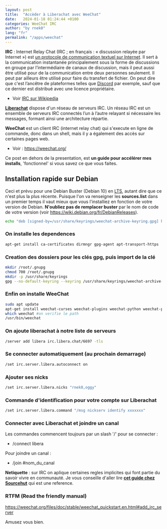 ```yaml
---
layout: post
title:  "Accèder à Liberachat avec WeeChat"
date:   2024-01-18 01:24:44 +0100
categories: WeeChat IRC
author: "by rnek0"
lang: "fr"
permalink: "/apps/weechat"
---
```


**IRC** : Internet Relay Chat (IRC ; en français : « discussion relayée par Internet ») est [un protocole de communication textuel sur Internet](https://datatracker.ietf.org/doc/html/rfc1459). Il sert à la communication instantanée principalement sous la forme de discussions en groupe par l’intermédiaire de canaux de discussion, mais il peut aussi être utilisé pour de la communication entre deux personnes seulement. Il peut par ailleurs être utilisé pour faire du transfert de fichier. On peut dire que c'est l’ancêtre de plateformes telles que [Discord](https://fr.wikipedia.org/wiki/Discord_(logiciel)) par exemple, sauf que ce dernier est distribué avec une licence propriétaire.  
- Voir [IRC sur Wikipedia](https://fr.wikipedia.org/wiki/Internet_Relay_Chat "IRC sur Wikipedia")

**[Liberachat](https://libera.chat/)** dispose d'un réseau de serveurs IRC. Un réseau IRC est un ensemble de serveurs IRC connectés l’un à l’autre relayant si nécessaire les messages, formant ainsi une architecture répartie. 

**WeeChat** est un client IRC (internet relay chat) qui s'execute en ligne de commande, donc dans un shell, mais il y a également des accès sur certaines pages web.
- Voir : <a href="https://weechat.org/" target="_blank" rel="noopener noreferrer">https://weechat.org/</a>  

Ce post en dehors de la presentation, est __un guide pour accélérer mes installs__, 'fonctionnel' si vous savez ce que vous faites.

## Installation rapide sur Debian

Ceci et prévu pour une Debian Buster (Debian 10) en [LTS](https://wiki.debian.org/fr/LTS), autant dire que ce n'est plus la plus récente. Puisque l'on va renseigner les **sources.list** dans un premier temps il vaut mieux que vous l'installiez en fonction de votre version de Debian. **N'oubliez pas de remplacer buster** par le nom de code de votre version (voir https://wiki.debian.org/fr/DebianReleases).

```bash
echo "deb [signed-by=/usr/share/keyrings/weechat-archive-keyring.gpg] https://weechat.org/debian buster main" | sudo tee /etc/apt/sources.list.d/weechat.list
```

### On installe les dependences

```bash
apt-get install ca-certificates dirmngr gpg-agent apt-transport-https
```

### Creation des dossiers pour les clés gpg, puis import de la clé 

```bash
mkdir /root/.gnupg
chmod 700 /root/.gnupg
mkdir -p /usr/share/keyrings
gpg --no-default-keyring --keyring /usr/share/keyrings/weechat-archive-keyring.gpg --keyserver hkps://keys.openpgp.org --recv-keys 11E9DE8848F2B65222AA75B8D1820DB22A11534E
```

### Enfin on installe WeeChat

```bash
sudo apt update
apt-get install weechat-curses weechat-plugins weechat-python weechat-perl
which weechat #on verifie le path
/usr/bin/weechat
```

### On ajoute liberachat à notre liste de serveurs

```bash
/server add libera irc.libera.chat/6697 -tls
```

### Se connecter automatiquement (au prochain demarrage)

```bash
/set irc.server.libera.autoconnect on
```

### Ajouter ses nicks

```bash
/set irc.server.libera.nicks "rnek0,oggy"
```

### Commande d'identification pour votre compte sur Liberachat

```bash
/set irc.server.libera.command "/msg nickserv identify xxxxxxx"
```

### Connecter avec Liberachat et joindre un canal

Les commandes commencent toujours par un slash '/' pour se connecter :
- /connect libera

Pour joindre un canal :

- /join #nom_du_canal

**Netiquette** : sur IRC on aplique certaines regles implicites qui font partie du savoir vivre en communauté. Je vous conseille d'aller lire **[cet guide chez Sourcehut](https://man.sr.ht/chat.sr.ht/etiquette.md)** qui est une reference. 

### RTFM (Read the friendly manual)

<https://weechat.org/files/doc/stable/weechat_quickstart.en.html#add_irc_server>


Amusez vous bien.
